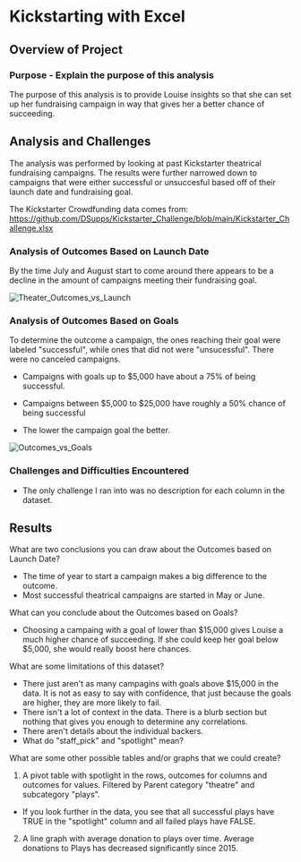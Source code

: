# Kickstarting with Excel

## Overview of Project

### Purpose - Explain the purpose of this analysis

The purpose of this analysis is to provide Louise insights so that she can set up her fundraising campaign in way that gives her a better chance of succeeding. 

## Analysis and Challenges

The analysis was performed by looking at past Kickstarter theatrical fundraising campaigns. The results were further narrowed down to campaigns that were either successful or unsuccesful based off of their launch date and fundraising goal. 

The Kickstarter Crowdfunding data comes from: https://github.com/DSupps/Kickstarter_Challenge/blob/main/Kickstarter_Challenge.xlsx

### Analysis of Outcomes Based on Launch Date
By the time July and August start to come around there appears to be a decline in the amount of campaigns meeting their fundraising goal.

![Theater_Outcomes_vs_Launch](https://user-images.githubusercontent.com/36451701/115090093-ec0c6e80-9ee1-11eb-928b-78d1f4bade10.png)

### Analysis of Outcomes Based on Goals
To determine the outcome a campaign, the ones reaching their goal were labeled "successful", while ones that did not were "unsucessful". There were no canceled campaigns.

- Campaigns with goals up to $5,000 have about a 75% of being successful.
- Campaigns between $5,000 to $25,000 have roughly a 50% chance of being successful 


-  The lower the campaign goal the better.

![Outcomes_vs_Goals](https://user-images.githubusercontent.com/36451701/115091086-91c0dd00-9ee4-11eb-8faf-7b3290011327.png)


### Challenges and Difficulties Encountered

- The only challenge I ran into was no description for each column in the dataset. 

## Results

What are two conclusions you can draw about the Outcomes based on Launch Date?
- The time of year to start a campaign makes a big difference to the outcome. 
- Most successful theatrical campaigns are started in May or June.


What can you conclude about the Outcomes based on Goals?
- Choosing a campaing with a goal of lower than $15,000 gives Louise a much higher chance of succeeding. If she could keep her goal below $5,000, she would really boost here chances.


What are some limitations of this dataset?
- There just aren't as many campagins with goals above $15,000 in the data.  It is not as easy to say with confidence, that just because the goals are higher, they are more likely to fail. 
- There isn't a lot of context in the data. There is a blurb section but nothing that gives you enough to determine any correlations. 
- There aren't details about the individual backers. 
- What do "staff_pick" and "spotlight" mean?


What are some other possible tables and/or graphs that we could create?

1) A pivot table with spotlight in the rows, outcomes for columns and outcomes for values. Filtered by Parent category "theatre" and subcategory "plays".
  - If you look further in the data, you see that all successful plays have TRUE in the "spotlight" column and all failed plays have FALSE.

2) A line graph with average donation to plays over time. Average donations to Plays has decreased significantly since 2015.






